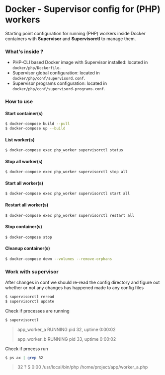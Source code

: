 Docker - Supervisor config for (PHP) workers
============================================

Starting point configuration for running (PHP) workers inside Docker containers 
with **Supervisor** and **Supervisorctl** to manage them. 

### What's inside ?

* PHP-CLI based Docker image with Supervisor installed: located in `docker/php/Dockerfile`.
* Supervisor global configuration: located in `docker/php/conf/supervisord.conf`.
* Supervisor programs configuration: located in `docker/php/conf/supervisord-programs.conf`.

### How to use

#### Start container(s)
    
```bash
$ docker-compose build --pull
$ docker-compose up --build
```

#### List worker(s)
    
```bash
$ docker-compose exec php_worker supervisorctl status
```

#### Stop all worker(s)
    
```bash
$ docker-compose exec php_worker supervisorctl stop all
```

#### Start all worker(s)
    
```bash
$ docker-compose exec php_worker supervisorctl start all
```

#### Restart all worker(s)
    
```bash
$ docker-compose exec php_worker supervisorctl restart all
```

#### Stop container(s)

```bash
$ docker-compose stop
```

#### Cleanup  container(s)

```bash
$ docker-compose down --volumes --remove-orphans
```
### Work with supervisor
 After changes in conf we should re-read the config directory and figure out whether or not any changes has happened made to any config files
```bash
$ supervisorctl reread
$ supervisorctl update
```
Check if processes are running
```bash
$ supervisorctl
```

>app_worker_a                     RUNNING   pid 32, uptime 0:00:02
> 
>app_worker_b                     RUNNING   pid 33, uptime 0:00:02

Check if process run
```bash
$ ps ax | grep 32
```
> 32 ?        S      0:00 /usr/local/bin/php /home/project/app/worker_a.php
